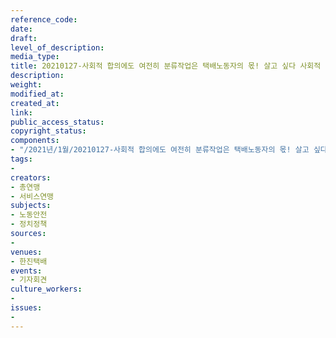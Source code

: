 ```yaml
---
reference_code: 
date: 
draft: 
level_of_description: 
media_type: 
title: 20210127-사회적 합의에도 여전히 분류작업은 택배노동자의 몫! 살고 싶다 사회적 총파업 선포 기자회견
description: 
weight: 
modified_at: 
created_at: 
link: 
public_access_status: 
copyright_status: 
components:
- "/2021년/1월/20210127-사회적 합의에도 여전히 분류작업은 택배노동자의 몫! 살고 싶다 사회적 총파업 선포 기자회견/_1DX8563.jpg"
tags:
- 
creators:
- 총연맹
- 서비스연맹
subjects:
- 노동안전
- 정치정책
sources:
- 
venues:
- 한진택배
events:
- 기자회견
culture_workers:
- 
issues:
- 
---
```

